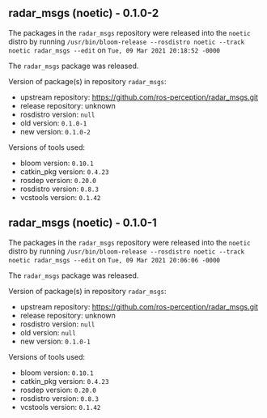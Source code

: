 ## radar_msgs (noetic) - 0.1.0-2

The packages in the `radar_msgs` repository were released into the `noetic` distro by running `/usr/bin/bloom-release --rosdistro noetic --track noetic radar_msgs --edit` on `Tue, 09 Mar 2021 20:18:52 -0000`

The `radar_msgs` package was released.

Version of package(s) in repository `radar_msgs`:

- upstream repository: https://github.com/ros-perception/radar_msgs.git
- release repository: unknown
- rosdistro version: `null`
- old version: `0.1.0-1`
- new version: `0.1.0-2`

Versions of tools used:

- bloom version: `0.10.1`
- catkin_pkg version: `0.4.23`
- rosdep version: `0.20.0`
- rosdistro version: `0.8.3`
- vcstools version: `0.1.42`


## radar_msgs (noetic) - 0.1.0-1

The packages in the `radar_msgs` repository were released into the `noetic` distro by running `/usr/bin/bloom-release --rosdistro noetic --track noetic radar_msgs --edit` on `Tue, 09 Mar 2021 20:06:06 -0000`

The `radar_msgs` package was released.

Version of package(s) in repository `radar_msgs`:

- upstream repository: https://github.com/ros-perception/radar_msgs.git
- release repository: unknown
- rosdistro version: `null`
- old version: `null`
- new version: `0.1.0-1`

Versions of tools used:

- bloom version: `0.10.1`
- catkin_pkg version: `0.4.23`
- rosdep version: `0.20.0`
- rosdistro version: `0.8.3`
- vcstools version: `0.1.42`



